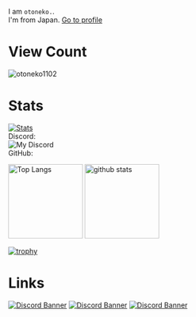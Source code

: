 I am `otoneko.`.<br>
I'm from Japan.
<a href="https://www.otoneko.cat/">Go to profile</a>
# View Count
![otoneko1102](https://count.getloli.com/@otoneko1102?theme=booru-jaypee)
# Stats
[![Stats](https://github-readme-stats.vercel.app/api/wakatime?username=otoneko1102&layout=compact)](https://wakatime.com/@otoneko1102)<br>
Discord:<br>
![My Discord](https://discord-readme-badge.vercel.app/api?id=236727759672442880)<br>
GitHub:<br>
<p align="left"> 
  <img alt="Top Langs" height="150px" src="https://github-readme-stats.vercel.app/api/top-langs/?username=otoneko1102&layout=compact&show_icons=true&theme=tokyonight" />
  <img alt="github stats" height="150px" src="https://github-readme-stats.vercel.app/api?username=otoneko1102&theme=tokyonight&show_icons=ture" />
</p>

[![trophy](https://github-profile-trophy.vercel.app/?username=otoneko1102&theme=tokyonight&column=7
)](https://github.com/ryo-ma/github-profile-trophy)

# Links
<a href="https://discord.gg/Z6zVCQBt9m" target="_blank"><img src="https://discordapp.com/api/guilds/957886649583415296/widget.png?style=banner2" alt="Discord Banner"/></a>
<a href="https://discord.gg/yKW8wWKCnS" target="_blank"><img src="https://discordapp.com/api/guilds/1005287561582878800/widget.png?style=banner2" alt="Discord Banner"/></a>
<a href="https://discord.gg/RhGkd3Fpbj" target="_blank"><img src="https://discordapp.com/api/guilds/1040774666794573975/widget.png?style=banner2" alt="Discord Banner"/></a>
